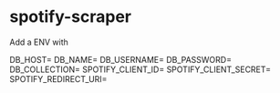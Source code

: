 # spotify-scraper

Add a ENV with 

DB_HOST=
DB_NAME=
DB_USERNAME=
DB_PASSWORD=
DB_COLLECTION=
SPOTIFY_CLIENT_ID=
SPOTIFY_CLIENT_SECRET=
SPOTIFY_REDIRECT_URI=
